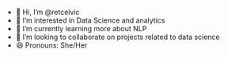- 👋 Hi, I’m @retcelvic
- 👀 I’m interested in Data Science and analytics
- 🌱 I’m currently learning more about NLP
- 💞️ I’m looking to collaborate on projects related to data science
- 😄 Pronouns: She/Her
